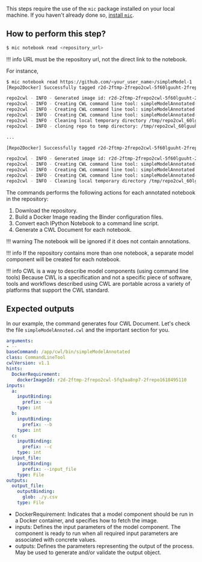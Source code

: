This steps require the use of the `mic` package installed on your local machine. If you haven't already done so, [install `mic`](/installation).

## How to perform this step?

```bash
$ mic notebook read <repository_url>
```

!!! info
    URL must be the repository url, not the direct link to the notebook.

For instance,

```bash
$ mic notebook read https://github.com/<your_user_name>/simpleModel-1
[Repo2Docker] Successfully tagged r2d-2ftmp-2frepo2cwl-5f60lguuht-2frepo1618948318:latest

repo2cwl - INFO - Generated image id: r2d-2ftmp-2frepo2cwl-5f60lguuht-2frepo1618948318
repo2cwl - INFO - Creating CWL command line tool: simpleModelAnnotated-List-Input.cwl
repo2cwl - INFO - Creating CWL command line tool: simpleModelAnnotated.cwl
repo2cwl - INFO - Creating CWL command line tool: simpleModelAnnotated-Output-Wildcard.cwl
repo2cwl - INFO - Cleaning local temporary directory /tmp/repo2cwl_60lguuht/repo...
repo2cwl - INFO - cloning repo to temp directory: /tmp/repo2cwl_60lguuht/repo2021-04-20 15:51:57,957 - repo2cwl - INFO - Notebook /tmp/repo2cwl_60lguuht/repo/simpleModel.ipynb does not contains typing annotations. skipping...

...

[Repo2Docker] Successfully tagged r2d-2ftmp-2frepo2cwl-5f60lguuht-2frepo1618948318:latest

repo2cwl - INFO - Generated image id: r2d-2ftmp-2frepo2cwl-5f60lguuht-2frepo1618948318
repo2cwl - INFO - Creating CWL command line tool: simpleModelAnnotated-List-Input.cwl
repo2cwl - INFO - Creating CWL command line tool: simpleModelAnnotated.cwl
repo2cwl - INFO - Creating CWL command line tool: simpleModelAnnotated-Output-Wildcard.cwl
repo2cwl - INFO - Cleaning local temporary directory /tmp/repo2cwl_60lguuht/repo...

```

The commands performs the following actions for each annotated notebook in the repository:

1. Download the repository.
2. Build a Docker Image reading the Binder configuration files.
3. Convert each IPython Notebook to a command line script.
4. Generate a CWL Document for each notebook.

!!! warning
    The notebook will be ignored if it does not contain annotations.

!!! info
    If the repository contains more than one notebook, a separate model component will be created for each notebook.   

!!! info
    CWL is a way to describe model components (using command line tools)
    Because CWL is a specification and not a specific piece of software, tools and workflows described using CWL are portable across a variety of platforms that support the CWL standard.

## Expected outputs

In our example, the command generates four CWL Document.
Let's check the file `simpleModelAnnoted.cwl` and the important section for you.

```yaml
arguments:
- --
baseCommand: /app/cwl/bin/simpleModelAnnotated
class: CommandLineTool
cwlVersion: v1.1
hints:
  DockerRequirement:
    dockerImageId: r2d-2ftmp-2frepo2cwl-5fq3aa8np7-2frepo1618495110
inputs:
  a:
    inputBinding:
      prefix: --a
    type: int
  b:
    inputBinding:
      prefix: --b
    type: int
  c:
    inputBinding:
      prefix: --c
    type: int
  input_file:
    inputBinding:
      prefix: --input_file
    type: File
outputs:
  output_file:
    outputBinding:
      glob: ./y.csv
    type: File

```

- DockerRequirement: Indicates that a model component should be run in a Docker container, and specifies how to fetch the image.
- inputs: Defines the input parameters of the model component. The component is ready to run when all required input parameters are associated with concrete values.
- outputs: Defines the parameters representing the output of the process. May be used to generate and/or validate the output object.
